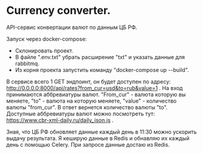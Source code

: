 # Сurrency converter.
API-сервис конвертации валют по данным ЦБ РФ.

Запуск через docker-compose:

- Склонировать проект.
- В файле ".env.txt" убрать расширение "txt" и указать данные для rabbitmq.
- Из корня проекта запустить команду "docker-compose up --build".


В сервисе всего 1 GET эндпоинт, он будет доступен по адресу: http://0.0.0.0:8000/api/rates?from_cur=usd&to=rub&value=1 . На вход принимаются аббревиатуры валют. "From_cur" - валюта которую вы меняете, "to" - валюта на которую меняете, "value" - количество валюты "from_cur". В ответ вернется количество валюты "to". Доступные аббревиатуры валют можно посмотреть тут: https://www.cbr-xml-daily.ru/daily_json.js .

Зная, что ЦБ РФ обновляет данные каждый день в 11:30 можно ускорить выдачу результата. Я кеширую данные в Redis и обнавляю их каждый день с помощью Celery. При запросе данные достаю из Redis.
